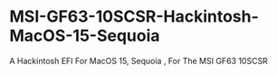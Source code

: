 # MSI-GF63-10SCSR-Hackintosh-MacOS-15-Sequoia
A Hackintosh EFI For MacOS 15, Sequoia , For The MSI GF63 10SCSR
